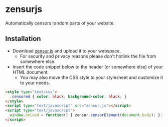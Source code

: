 zensurjs
========

Automatically censors random parts of your website.

Installation
------------

*   Download [zensur.js](zensur.js) and upload it to your webspace.
    *   For security and privacy reasons please don't hotlink the file from somewhere else.
*   Insert the code snippet below to the header (or somewhere else) of your HTML document.
    *   You may also move the CSS style to your stylesheet and customize it to your needs.

```html
<style type="text/css">
  .censored { color: black; background-color: black; }
</style>
<script type="text/javascript" src="zensur.js"></script>
<script type="text/javascript">
  window.onload = function() { zensur.censorElement(document.body); };
</script>
```
